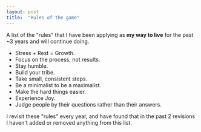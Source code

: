 ```yaml
---
layout: post
title:  "Rules of the game"
---
```


A list of the "rules" that I have been applying as **my way to live** for the past ~3 years and will continue doing.

* Stress + Rest = Growth.
* Focus on the process, not results.
* Stay humble.
* Build your tribe.
* Take small, consistent steps.
* Be a minimalist to be a maximalist.
* Make the hard things easier.
* Experience Joy.
* Judge people by their questions rather than their answers.

I revisit these "rules" every year, and have found that in the past 2 revisions I haven't added or removed anything from this list.
